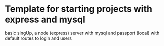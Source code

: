 # Template for starting projects with express and mysql

basic singUp, a node (express) server with mysql and passport (local) with default routes to login and users
